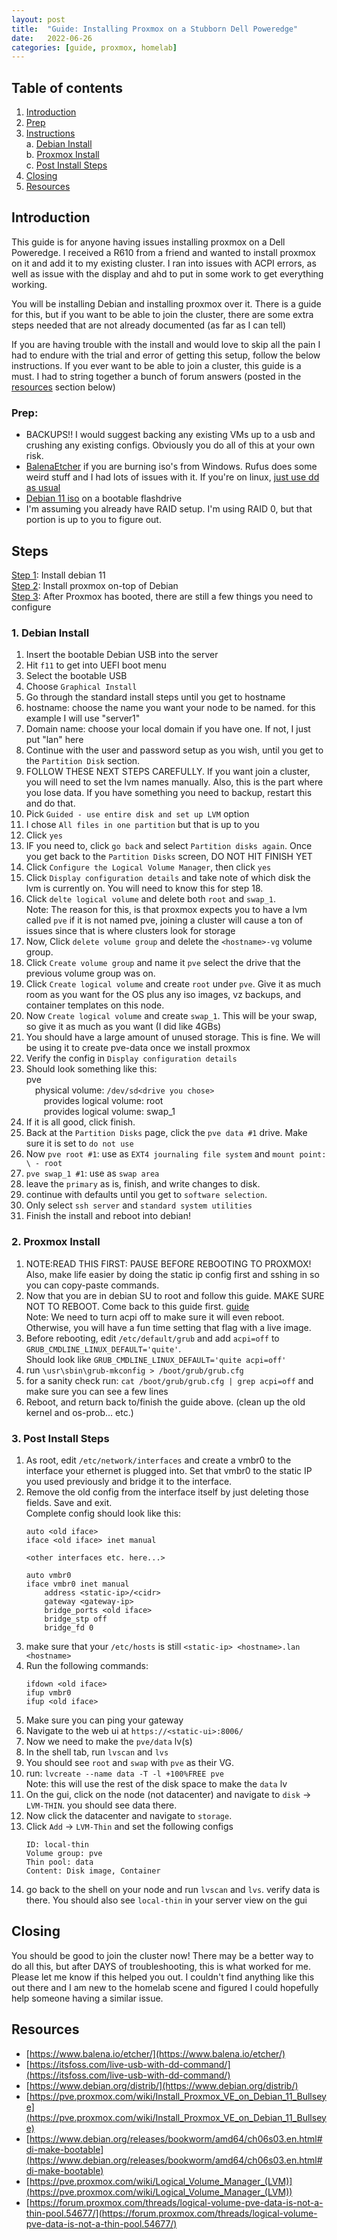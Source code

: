 ```yaml
---
layout: post
title:  "Guide: Installing Proxmox on a Stubborn Dell Poweredge"
date:   2022-06-26
categories: [guide, proxmox, homelab]
---
```

<!--more-->

## Table of contents
1. [Introduction](#Introduction)
2. [Prep](#Prep)
3. [Instructions](#Instructions) <br />
    a. [Debian Install](#1-Debian-Install)<br />
    b. [Proxmox Install](#2-Proxmox-Install)<br />
    c. [Post Install Steps](#3-Post-Install-Steps)<br />
4. [Closing](#Closing)
5. [Resources](#Resources)

## Introduction
This guide is for anyone having issues installing proxmox on a Dell Poweredge. I received a R610 from a friend and wanted to install proxmox on it and add it to my existing cluster. I ran into issues with ACPI errors, as well as issue with the display and ahd to put in some work to get everything working.

You will be installing Debian and installing proxmox over it. There is a guide for this, but if you want to be able to join the cluster, there are some extra steps needed that are not already documented (as far as I can tell)

If you are having trouble with the install and would love to skip all the pain I had to endure with the trial and error of getting this setup, follow the below instructions. If you ever want to be able to join a cluster, this guide is a must. I had to string together a bunch of forum answers (posted in the [resources](#Resources) section below)

### Prep:
- BACKUPS!! I would suggest backing any existing VMs up to a usb and crushing any existing configs. Obviously you do all of this at your own risk.
- [BalenaEtcher](https://www.balena.io/etcher/) if you are burning iso's from Windows. Rufus does some weird stuff and I had lots of issues with it. If you're on linux, [just use dd as usual](https://itsfoss.com/live-usb-with-dd-command/)
- [Debian 11 iso](https://www.debian.org/distrib/) on a bootable flashdrive
- I'm assuming you already have RAID setup. I'm using RAID 0, but that portion is up to you to figure out.

## Steps
[Step 1](#1_Debian-Install): Install debian 11<br />
[Step 2](#2_Proxmox-Install): Install proxmox on-top of Debian<br />
[Step 3](#3_Post-Install-Steps): After Proxmox has booted, there are still a few things you need to configure<br />

### 1. Debian Install

1. Insert the bootable Debian USB into the server
2. Hit `f11` to get into UEFI boot menu
3. Select the bootable USB
4. Choose `Graphical Install`
5. Go through the standard install steps until you get to hostname
6. hostname: choose the name you want your node to be named. for this example I will use "server1"
7. Domain name: choose your local domain if you have one. If not, I just put "lan" here
8. Continue with the user and password setup as you wish, until you get to the `Partition Disk` section.
9. FOLLOW THESE NEXT STEPS CAREFULLY. If you want join a cluster, you will need to set the lvm names manually. Also, this is the part where you lose data. If you have something you need to backup, restart this and do that.
10. Pick `Guided - use entire disk and set up LVM` option
11. I chose `All files in one partition` but that is up to you
12. Click `yes`
13. IF you need to, click `go back` and select `Partition disks again`. Once you get back to the `Partition Disks` screen, DO NOT HIT FINISH YET
14. Click `Configure the Logical Volume Manager`, then click `yes`
15. Click `Display configuration details` and take note of which disk the lvm is currently on. You will need to know this for step 18.
16. Click `delte logical volume` and delete both `root` and `swap_1`.<br /> Note: The reason for this, is that proxmox expects you to have a lvm called `pve` if it is not named pve, joining a cluster will cause a ton of issues since that is where clusters look for storage
17. Now, Click `delete volume group` and delete the `<hostname>-vg` volume group.
18. Click `Create volume group` and name it `pve` select the drive that the previous volume group was on.
19. Click `Create logical volume` and create `root` under `pve`. Give it as much room as you want for the OS plus any iso images, vz backups, and container templates on this node.
20. Now `Create logical volume` and create `swap_1`. This will be your swap, so give it as much as you want (I did like 4GBs)
21. You should have a large amount of unused storage. This is fine. We will be using it to create pve-data once we install proxmox
22. Verify the config in `Display configuration details`
23. Should look something like this: <br /> pve <br />&emsp;physical volume: `/dev/sd<drive you chose>` <br/>&emsp;&emsp;provides logical volume: root <br />&emsp;&emsp;provides logical volume: swap_1
24. If it is all good, click finish.
25. Back at the `Partition Disks` page, click the `pve data #1` drive. Make sure it is set to `do not use`
26. Now `pve root #1`: use as `EXT4 journaling file system` and `mount point: \ - root`
27. `pve swap_1 #1`: use as `swap area`
28. leave the `primary` as is, finish, and write changes to disk.
29. continue with defaults until you get to `software selection`. 
30. Only select `ssh server` and `standard system utilities`
31. Finish the install and reboot into debian!

### 2. Proxmox Install
 
1. NOTE:READ THIS FIRST: PAUSE BEFORE REBOOTING TO PROXMOX! <br /> Also, make life easier by doing the static ip config first and sshing in so you can copy-paste commands.
2. Now that you are in debian SU to root and follow this guide. MAKE SURE NOT TO REBOOT. Come back to this guide first. [guide](https://pve.proxmox.com/wiki/Install_Proxmox_VE_on_Debian_11_Bullseye) <br /> Note: We need to turn acpi off to make sure it will even reboot. Otherwise, you will have a fun time setting that flag with a live image. 
3. Before rebooting, edit `/etc/default/grub` and add `acpi=off` to `GRUB_CMDLINE_LINUX_DEFAULT='quite'`. <br />Should look like `GRUB_CMDLINE_LINUX_DEFAULT='quite acpi=off'`
4. run `\usr\sbin\grub-mkconfig > /boot/grub/grub.cfg`
5. for a sanity check run: `cat /boot/grub/grub.cfg | grep acpi=off` and make sure you can see a few lines
6. Reboot, and return back to/finish the guide above. (clean up the old kernel and os-prob... etc.)

### 3. Post Install Steps

1. As root, edit `/etc/network/interfaces` and create a vmbr0 to the interface your ethernet is plugged into. Set that vmbr0 to the static IP you used previously and bridge it to the interface.
2. Remove the old config from the interface itself by just deleting those fields. Save and exit.<br /> Complete config should look like this:
    ```
    auto <old iface>
    iface <old iface> inet manual

    <other interfaces etc. here...>

    auto vmbr0
    iface vmbr0 inet manual
        address <static-ip>/<cidr>
        gateway <gateway-ip>
        bridge_ports <old iface>
        bridge_stp off
        bridge_fd 0
    ```
3. make sure that your `/etc/hosts` is still `<static-ip> <hostname>.lan <hostname>`
4. Run the following commands: 
    ```
    ifdown <old iface> 
    ifup vmbr0
    ifup <old iface>
    ``` 
5. Make sure you can ping your gateway
6. Navigate to the web ui at `https://<static-ui>:8006/`
7. Now we need to make the `pve/data` lv(s)
8. In the shell tab, run `lvscan` and `lvs`
9. You should see `root` and `swap` with `pve` as their VG.
10. run: `lvcreate --name data -T -l +100%FREE pve` <br /> Note: this will use the rest of the disk space to make the `data` lv
11. On the gui, click on the node (not datacenter) and navigate to `disk` -> `LVM-THIN`. you should see data there.
12. Now click the datacenter and navigate to `storage`.
13. Click `Add` -> `LVM-Thin` and set the following configs
    ```
    ID: local-thin
    Volume group: pve
    Thin pool: data
    Content: Disk image, Container
    ```
14. go back to the shell on your node and run `lvscan` and `lvs`. verify data is there. You should also see `local-thin` in your server view on the gui


## Closing

You should be good to join the cluster now! There may be a better way to do all this, but after DAYS of troubleshooting, this is what worked for me. Please let me know if this helped you out. I couldn't find anything like this out there and I am new to the homelab scene and figured I could hopefully help someone having a similar issue.

## Resources
- [https://www.balena.io/etcher/](https://www.balena.io/etcher/)
- [https://itsfoss.com/live-usb-with-dd-command/](https://itsfoss.com/live-usb-with-dd-command/)
- [https://www.debian.org/distrib/](https://www.debian.org/distrib/)
- [https://pve.proxmox.com/wiki/Install_Proxmox_VE_on_Debian_11_Bullseye](https://pve.proxmox.com/wiki/Install_Proxmox_VE_on_Debian_11_Bullseye)
- [https://www.debian.org/releases/bookworm/amd64/ch06s03.en.html#di-make-bootable](https://www.debian.org/releases/bookworm/amd64/ch06s03.en.html#di-make-bootable)
- [https://pve.proxmox.com/wiki/Logical_Volume_Manager_(LVM)](https://pve.proxmox.com/wiki/Logical_Volume_Manager_(LVM))
- [https://forum.proxmox.com/threads/logical-volume-pve-data-is-not-a-thin-pool.54677/](https://forum.proxmox.com/threads/logical-volume-pve-data-is-not-a-thin-pool.54677/)
